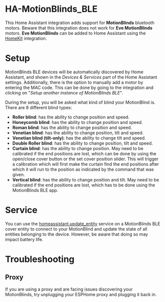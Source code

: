 # HA-MotionBlinds_BLE

This Home Assistant integration adds support for **MotionBlinds** bluetooth motors. Beware that this integration does not work for **Eve MotionBlinds** motors. **Eve MotionBlinds** can be added to Home Assistant using the [HomeKit](https://www.home-assistant.io/integrations/homekit_controller/) integration.


# Setup
MotionBlinds BLE devices will be automatically discovered by Home Assistant, and shown in the *Devices & Services* part of the Home Assistant settings. Additionally, there is the option to manually add a motor by entering the MAC code. This can be done by going to the integration and clicking on "*Setup another instance of MotionBlinds BLE*".

During the setup, you will be asked what kind of blind your MotionBlind is. There are 8 different blind types:

- **Roller blind**: has the ability to change position and speed.
- **Honeycomb blind**: has the ability to change position and speed.
- **Roman blind**: has the ability to change position and speed.
- **Venetian blind**: has the ability to change position, tilt and speed.
- **Venetian blind (tilt-only)**: has the ability to change tilt and speed.
- **Double Roller blind**: has the ability to change position, tilt and speed.
- **Curtain blind**: has the ability to change position. May need to be calibrated if the end positions are lost, which can be done by using the open/close cover button or the set cover position slider. This will trigger a calibration which will first make the curtain find the end positions after which it will run to the position as indicated by the command that was given.
- **Vertical blind**: has the ability to change position and tilt. May need to be calibrated if the end positions are lost, which has to be done using the MotionBlinds BLE app.

# Service

You can use the [homeassistant.update_entity](https://www.home-assistant.io/docs/scripts/service-calls/#homeassistant-services) service on a MotionBlinds BLE cover entity to connect to your MotionBlind and update the state of all entities belonging to the device. However, be aware that doing so may impact battery life.

# Troubleshooting

## Proxy

If you are using a proxy and are facing issues discovering your MotionBlinds, try unplugging your ESPHome proxy and plugging it back in.